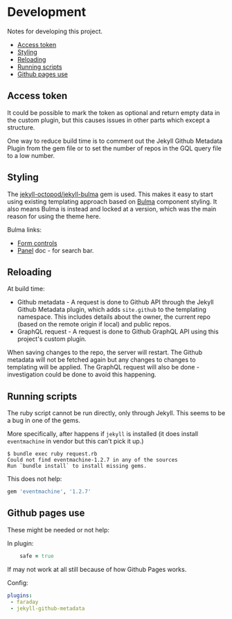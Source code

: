 # Development

Notes for developing this project.

- [Access token](#access-token)
- [Styling](#styling)
- [Reloading](#reloading)
- [Running scripts](#running-scripts)
- [Github pages use](#github-pages-use)

## Access token

It could be possible to mark the token as optional and return empty data in the custom plugin, but this causes issues in other parts which except a structure.

One way to reduce build time is to comment out the Jekyll Github Metadata Plugin from the gem file or to set the number of repos in the GQL query file to a low number.

## Styling

The [jekyll-octopod/jekyll-bulma](https://github.com/jekyll-octopod/jekyll-bulma) gem is used. This makes it easy to start using existing templating approach based on [Bulma](https://bulma.io/) component styling. It also means Bulma is instead and locked at a version, which was the main reason for using the theme here.

Bulma links:

- [Form controls](https://bulma.io/documentation/form/general/)
- [Panel](https://bulma.io/documentation/components/panel/) doc - for search bar.
  

## Reloading

At build time:

- Github metadata - A request is done to Github API through the Jekyll Github Metadata plugin, which adds `site.github` to the templating namespace. This includes details about the owner, the current repo (based on the remote origin if local) and public repos.
- GraphQL request - A request is done to Github GraphQL API using this project's custom plugin.

When saving changes to the repo, the server will restart. The Github metadata will not be fetched again but any changes to changes to templating will be applied. The GraphQL request will also be done - investigation could be done to avoid this happening.

## Running scripts

The ruby script cannot be run directly, only through Jekyll. This seems to be a bug in one of the gems.

More specifically, after happens if `jekyll` is installed (it does install `eventmachine` in vendor but this can't pick it up.)

```
$ bundle exec ruby request.rb
Could not find eventmachine-1.2.7 in any of the sources
Run `bundle install` to install missing gems.
```

This does not help:

```ruby
gem 'eventmachine', '1.2.7'
```

## Github pages use

These might be needed or not help:

In plugin:

```ruby
    safe = true
```

If may not work at all still because of how Github Pages works.

Config:

```yaml
plugins:
 - faraday
 - jekyll-github-metadata
```
